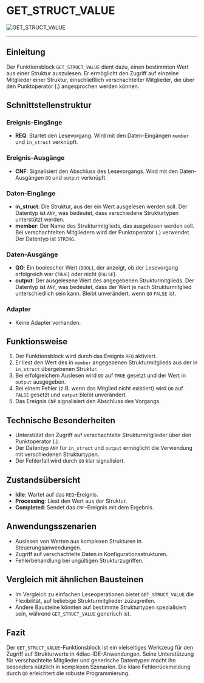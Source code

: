 # GET_STRUCT_VALUE

![GET_STRUCT_VALUE](https://github.com/user-attachments/assets/ba148684-567d-4115-9405-c518fb73644a)

* * * * * * * * * *
## Einleitung
Der Funktionsblock `GET_STRUCT_VALUE` dient dazu, einen bestimmten Wert aus einer Struktur auszulesen. Er ermöglicht den Zugriff auf einzelne Mitglieder einer Struktur, einschließlich verschachtelter Mitglieder, die über den Punktoperator (.) angesprochen werden können.

## Schnittstellenstruktur

### **Ereignis-Eingänge**
- **REQ**: Startet den Lesevorgang. Wird mit den Daten-Eingängen `member` und `in_struct` verknüpft.

### **Ereignis-Ausgänge**
- **CNF**: Signalisiert den Abschluss des Lesevorgangs. Wird mit den Daten-Ausgängen `QO` und `output` verknüpft.

### **Daten-Eingänge**
- **in_struct**: Die Struktur, aus der ein Wert ausgelesen werden soll. Der Datentyp ist `ANY`, was bedeutet, dass verschiedene Strukturtypen unterstützt werden.
- **member**: Der Name des Strukturmitglieds, das ausgelesen werden soll. Bei verschachtelten Mitgliedern wird der Punktoperator (.) verwendet. Der Datentyp ist `STRING`.

### **Daten-Ausgänge**
- **QO**: Ein boolescher Wert (`BOOL`), der anzeigt, ob der Lesevorgang erfolgreich war (`TRUE`) oder nicht (`FALSE`).
- **output**: Der ausgelesene Wert des angegebenen Strukturmitglieds. Der Datentyp ist `ANY`, was bedeutet, dass der Wert je nach Strukturmitglied unterschiedlich sein kann. Bleibt unverändert, wenn `QO` `FALSE` ist.

### **Adapter**
- Keine Adapter vorhanden.

## Funktionsweise
1. Der Funktionsblock wird durch das Ereignis `REQ` aktiviert.
2. Er liest den Wert des in `member` angegebenen Strukturmitglieds aus der in `in_struct` übergebenen Struktur.
3. Bei erfolgreichem Auslesen wird `QO` auf `TRUE` gesetzt und der Wert in `output` ausgegeben.
4. Bei einem Fehler (z.B. wenn das Mitglied nicht existiert) wird `QO` auf `FALSE` gesetzt und `output` bleibt unverändert.
5. Das Ereignis `CNF` signalisiert den Abschluss des Vorgangs.

## Technische Besonderheiten
- Unterstützt den Zugriff auf verschachtelte Strukturmitglieder über den Punktoperator (.).
- Der Datentyp `ANY` für `in_struct` und `output` ermöglicht die Verwendung mit verschiedenen Strukturtypen.
- Der Fehlerfall wird durch `QO` klar signalisiert.

## Zustandsübersicht
- **Idle**: Wartet auf das `REQ`-Ereignis.
- **Processing**: Liest den Wert aus der Struktur.
- **Completed**: Sendet das `CNF`-Ereignis mit dem Ergebnis.

## Anwendungsszenarien
- Auslesen von Werten aus komplexen Strukturen in Steuerungsanwendungen.
- Zugriff auf verschachtelte Daten in Konfigurationsstrukturen.
- Fehlerbehandlung bei ungültigen Strukturzugriffen.

## Vergleich mit ähnlichen Bausteinen
- Im Vergleich zu einfachen Leseoperationen bietet `GET_STRUCT_VALUE` die Flexibilität, auf beliebige Strukturmitglieder zuzugreifen.
- Andere Bausteine könnten auf bestimmte Strukturtypen spezialisiert sein, während `GET_STRUCT_VALUE` generisch ist.

## Fazit
Der `GET_STRUCT_VALUE`-Funktionsblock ist ein vielseitiges Werkzeug für den Zugriff auf Strukturwerte in 4diac-IDE-Anwendungen. Seine Unterstützung für verschachtelte Mitglieder und generische Datentypen macht ihn besonders nützlich in komplexen Szenarien. Die klare Fehlerrückmeldung durch `QO` erleichtert die robuste Programmierung.
